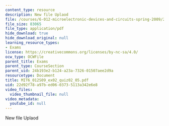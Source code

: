 ```yaml
---
content_type: resource
description: New file Uplaod
file: /courses/6-012-microelectronic-devices-and-circuits-spring-2009/22d92f78a97bed0603735113a342e6e8_MIT6_012S09_ex02_quiz02_05.pdf
file_size: 83065
file_type: application/pdf
hide_download: true
hide_download_original: null
learning_resource_types:
- Exams
license: https://creativecommons.org/licenses/by-nc-sa/4.0/
ocw_type: OCWFile
parent_title: Exams
parent_type: CourseSection
parent_uid: 24b193e2-b124-a23a-7326-01507aee2d9a
resourcetype: Document
title: MIT6_012S09_ex02_quiz02_05.pdf
uid: 22d92f78-a97b-ed06-0373-5113a342e6e8
video_files:
  video_thumbnail_file: null
video_metadata:
  youtube_id: null
---
```

New file Uplaod